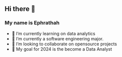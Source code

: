 ## Hi there 👋
### My name is Ephrathah

<!--
**Ephrathah0/Ephrathah0** is a ✨ _special_ ✨ repository because its `README.md` (this file) appears on your GitHub profile.

Here are some ideas to get you started:
-->

- 🔭 I’m currently learning on data analytics 
- 🌱 I’m currently a software engineering major.
- 👯 I’m looking to collaborate on opensource projects
- 🥅 My goal for 2024 is the become a Data Analyst
